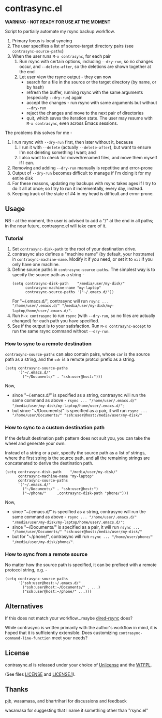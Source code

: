 # contrasync.el
**WARNING - NOT READY FOR USE AT THE MOMENT**

Script to partially automate my rsync backup workflow.

1. Primary focus is local syncing
2. The user specifies a list of source-target directory pairs (see `contrasync-source-paths`)
3. When the user runs `M-x contrasync`, for each pair
   1. Run rsync with certain options, including `--dry-run`, so no changes occur, and `--delete-after`, so the deletions are shown together at the end
   2. Let user view the rsync output - they can now
      * search for a file in the source or the target directory (by name, or by hash)
      * refresh the buffer, running rsync with the same arguments (especially `--dry-run`) again
      * accept the changes - run rsync with same arguments but without `--dry-run`
      * reject the changes and move to the next pair of directories
      * quit, which saves the iteration state. The user may resume with `M-x contrasync`, even across Emacs sessions.

The problems this solves for me -
1. I run rsync with `--dry-run` first, then later without it, because
   1. I run it with `--delete` (actually `--delete-after`), but want to ensure I'm not deleting something I want; and
   2. I also want to check for moved/renamed files, and move them myself if I can.
2. Removing and adding `--dry-run` manually is repetitive and error-prone
3. Output of `--dry-run` becomes difficult to manage if I'm doing it for my entire disk
4. For these reasons, updating my backups with rsync takes ages if I try to do it all at once; so I try to run it incrementally, every day, instead.
5. Keeping track of the state of #4 in my head is difficult and error-prone.

## Usage
NB - at the moment, the user is advised to add a "/" at the end in all paths; in the near future, contrasync.el will take care of it.

### Tutorial
1. Set `contrasync-disk-path` to the root of your destination drive.
2. contrasync also defines a "machine name" (by default, your hostname) in `contrasync-machine-name`. Modify it if you need, or set it to `nil` if you only have one machine.
3. Define source paths in `contrasync-source-paths`. The simplest way is to specify the source path as a string -
   ```emacs-lisp
   (setq contrasync-disk-path    "/media/user/my-disk/"
         contrasync-machine-name "my-laptop"
         contrasync-source-paths '("~/.emacs.d/"))
   ```
   For "~/.emacs.d/", contrasync will run `rsync ... "/home/user/.emacs.d/" "/media/user/my-disk/my-laptop/home/user/.emacs.d/"`.
4. Run `M-x contrasync` to run `rsync` (with `--dry-run`, so no files are actually changed) for each path you have specified.
5. See if the output is to your satisfaction. Run `M-x contrasync-accept` to run the same rsync command without `--dry-run`.

### How to sync to a remote destination
`contrasync-source-paths` can also contain pairs, whose `car` is the source path as a string, and the `cdr` is a remote protcol prefix as a string.
```emacs-lisp
(setq contrasync-source-paths
      '("~/.emacs.d/"
        ("~/Documents/" . "ssh:user@host:")))
```
Now,
* since "~/.emacs.d/" is specified as a string, contrasync will run the same command as above - `rsync ... "/home/user/.emacs.d/" "/media/user/my-disk/my-laptop/home/user/.emacs.d/"`;
* but since "~/Documents/" is specified as a pair, it will run `rsync ... "/home/user/Documents/" "ssh:user@host:/media/user/my-disk/"`

### How to sync to a custom destination path
If the default destination path pattern does not suit you, you can take the wheel and generate your own.

Instead of a string or a pair, specify the source path as a list of strings, where the first string is the source path, and all the remaining strings are concatenated to derive the destination path.

```emacs-lisp
(setq contrasync-disk-path    "/media/user/my-disk/"
      contrasync-machine-name "my-laptop"
      contrasync-source-paths
      `("~/.emacs.d/"
        ("~/Documents/" . "ssh:user@host:")
        ("~/phone/"     ,contrasync-disk-path "phone/")))
```
Now,
* since "~/.emacs.d/" is specified as a string, contrasync will run the same command as above - `rsync ... "/home/user/.emacs.d/" "/media/user/my-disk/my-laptop/home/user/.emacs.d/"`;
* since "~/Documents/" is specified as a pair, it will run `rsync ... "/home/user/Documents/" "ssh:user@host:/media/user/my-disk/"`
* but for "~/phone/", contrasync will run `rsync ... "/home/user/phone/" "/media/user/my-disk/phone/"`.

### How to sync from a remote source
No matter how the source path is specified, it can be prefixed with a remote protocol string, e.g. -

```emacs-lisp
(setq contrasync-source-paths
      '("ssh:user@host:~/.emacs.d/"
        ("ssh:user@host:~/Documents/" . ...)
        ("ssh:user@host:~/phone/" ...)))
```

## Alternatives
If this does not match your workflow...maybe [dired-rsync](https://github.com/stsquad/dired-rsync) does?

While contrasync is written primarily with the author's workflow in mind, it is hoped that it is sufficiently extensible. Does customizing `contrasync-command-line-function` meet your needs?

## License
contrasync.el is released under your choice of [Unlicense](https://unlicense.org/) and the [WTFPL](http://www.wtfpl.net/).

(See files [LICENSE](LICENSE) and [LICENSE.1](LICENSE.1)).

## Thanks
pjb, wasamasa, and bhartrihari for discussions and feedback

wasamasa for suggesting that I name it something other than "rsync.el"
